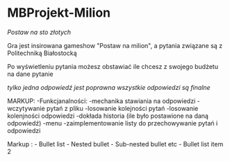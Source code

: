 # MBProjekt-Milion

*Postaw na sto złotych*

Gra jest insirowana gameshow "Postaw na milion", a pytania związane są z Politechniką Białostocką

Po wyświetleniu pytania możesz obstawiać ile chcesz z swojego budżetu na dane pytanie

*tylko jedna odpowiedź jest poprawna*
*wszystkie odpowiedzi są finalne*



MARKUP: -Funkcjanalności:
-mechanika stawiania na odpowiedzi
-wczytywanie pytań z pliku
-losowanie kolejności pytań
-losowanie kolenjności odpowiedzi
-dokłada historia (ile było postawione na daną odpowiedź)
-menu
-zaimplementowanie listy do przechowywanie pytań i odpowiedzi


 Markup : - Bullet list
              - Nested bullet
                  - Sub-nested bullet etc
          - Bullet list item 2 
